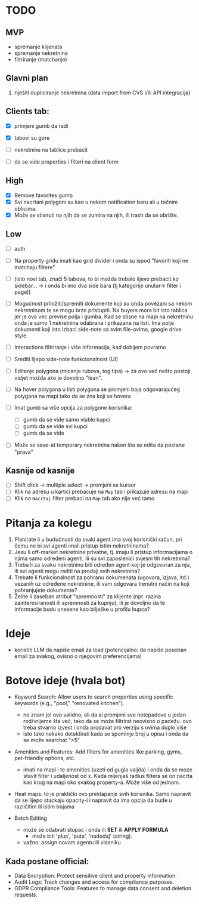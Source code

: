 # TODO

## MVP

- spremanje klijenata
- spremanje nekretnina
- filtriranje (matchanje)

## Glavni plan

1. riješiti dupliciranje nekretnina (data import from CVS i/ili API integracija)

## Clients tab:

- [x] primjeni gumb da radi

- [x] tabovi su gore

- [ ] nekretnine na tablice prebacit

- [ ] da se vide properties i filteri na client form

## High

- [x] Remove favorites gumb
- [x] Svi nacrtani polygoni su kao u nekom notification baru ali u točnim oblicima.
- [x] Može se stisnuti na njih da se zumira na njih, ili trash da se obrište.

## Low

- [ ] auth

- [ ] Na property gridu imati kao grid divider i onda su ispod "favoriti koji ne matchaju filtere"

- [ ] (isto novi tab, znači 5 tabova, to bi možda trebalo lijevo prebacit ko sidebar... -> i onda bi imo dva side bara (tj kategorije unutar-> filter i page))

- [ ] Mogućnost priložiti/spremiti dokumente koji su onda povezani sa nekom nekretninom te se mogu brzo pristupiti. Na buyers mora bit isto tablica jer je ovo vec previse polja i gumba. Kad se stisne na mapi na nekretninu onda je samo 1 nekretnina odabrana i prikazana na listi. Ima polje dokumenti koji isto izbaci side-note sa svim file-ovima, google drive style.

- [ ] Interactions filtriranje i više informacija, kad dobijem povratno

- [ ] Srediti lijepo side-note funkcionalnost (UI)

- [ ] Editanje polygona (micanje rubova, tog tipa) -> za ovo već nešto postoji, vidjet možda ako je dovoljno "lean".
- [ ] Na hover polygona u listi polygona se promjeni boja odgovarajućeg polygona na mapi tako da se zna koji se hovera

- [ ] Imat gumb sa više opcija za polygone korisnika:
  - [ ] gumb da se vide samo viable kupci
  - [ ] gumb da se vide svi kupci
  - [ ] gumb da se vide
- [ ] Može se save-at temporary nekretnina nakon šta se edita da postane "prava"

## Kasnije od kasnije

- [ ] Shift click -> multiple select -> promjeni se kursor
- [ ] Klik na adresu u kartici prebacuje na `Map` tab i prikazuje adresu na mapi
- [ ] Klik na `Nacrtaj` filter prebaci na `Map` tab ako nije već tamo

# Pitanja za kolegu

1. Planirate li u budućnosti da svaki agent ima svoj korisnički račun, pri čemu ne bi svi agenti imali pristup istim nekretninama?
2. Jesu li off-market nekretnine privatne, tj. imaju li pristup informacijama o njima samo određeni agenti, ili su svi zaposlenici svjesni tih nekretnina?
3. Treba li za svaku nekretninu biti određen agent koji je odgovoran za nju, ili svi agenti mogu raditi na prodaji svih nekretnina?
4. Trebate li funkcionalnost za pohranu dokumenata (ugovora, izjava, itd.) vezanih uz određene nekretnine, ili vam odgovara trenutni način na koji pohranjujete dokumente?
5. Želite li zaseban atribut "spremnosti" za klijente (npr. razina zainteresiranosti ili spremnosti za kupnju), ili je dovoljno da te informacije budu unesene kao bilješke u profilu kupca?

# Ideje

- koristiti LLM da napiše email za lead (potencijalno: da napiše poseban email za svakog, ovisno o njegovim preferencijama)

# Botove ideje (hvala bot)

- Keyword Search: Allow users to search properties using specific keywords (e.g., "pool," "renovated kitchen").

  - ne znam jel ovo validno, ali da ai promjeni sve notepadove u jedan rod/vrijeme šta već, tako da se može filtrirat neovisno o padežu. ovo treba stvarno izvest i onda prodavat pro verziju s ovima duplo više
  - isto tako nekako detektirati kada se spominje broj u opisu i onda da se može searchat ">5"

- Amenities and Features: Add filters for amenities like parking, gyms, pet-friendly options, etc.

  - imati na mapi i te amenities (uzeti od gugla valjda) i onda da se moze stavit filter i udaljenost od x. Kada mijenjaš radius filtera se on nacrta kao krug na mapi oko svakog property-a. Može više od jednom.

- Heat maps: to je praktički ovo preklapanje svih korisnika. Samo napravit da se lijepo stackaju opacity-i i napravit da ima opcija da bude u različitim ili istim bojama

- Batch Editing
  - može se odabrati stupac i onda ili **SET** ili **APPLY FORMULA**
    - može biti 'plus', 'puta', 'nadodaj' (string).
  - važno: assign novom agentu ili vlasniku

## Kada postane official:

- Data Encryption: Protect sensitive client and property information.
- Audit Logs: Track changes and access for compliance purposes.
- GDPR Compliance Tools: Features to manage data consent and deletion requests.
